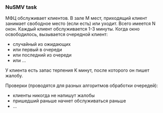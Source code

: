 ### NuSMV task

МФЦ обслуживает клиентов. В зале M мест, приходящий клиент занимает свободное место (если есть) или уходит. Всего имеется N окон. Каждый клиент обслуживается 1-3 минуты. 
Когда окно освободилось, вызывается очередной клиент:

- случайный из ожидающих
- или первый в очереди
- или последний из очереди
- или ...

У клиента есть запас терпения K минут, после которого он пишет жалобу.

Проверки (проводятся для разных алгоритмов обработки очередей):

- клиенты никогда не напишут жалобы
- пришедший раньше начнет обслуживаться раньше
- …
